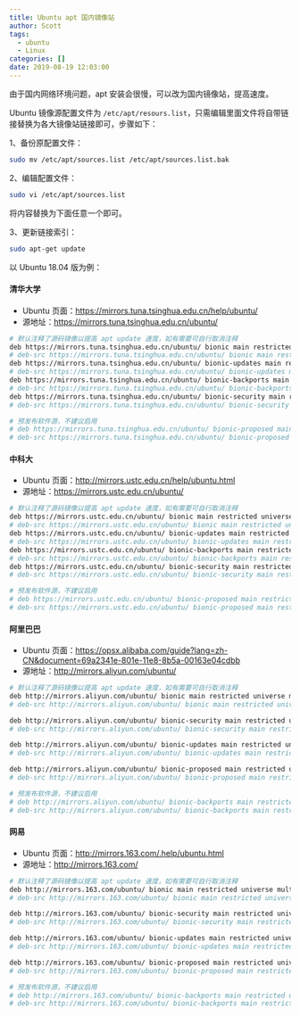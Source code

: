 ```yaml
---
title: Ubuntu apt 国内镜像站
author: Scott
tags:
  - ubuntu
  - Linux
categories: []
date: 2019-08-19 12:03:00
---
```

由于国内网络环境问题，apt 安装会很慢，可以改为国内镜像站，提高速度。
<!--more-->

Ubuntu 镜像源配置文件为 `/etc/apt/resours.list`，只需编辑里面文件将自带链接替换为各大镜像站链接即可，步骤如下：

1、备份原配置文件：
```bash
sudo mv /etc/apt/sources.list /etc/apt/sources.list.bak
```

2、编辑配置文件：
```bash
sudo vi /etc/apt/sources.list
```
将内容替换为下面任意一个即可。

3、更新链接索引：
```bash
sudo apt-get update
```

以 Ubuntu 18.04 版为例：

#### 清华大学
* Ubuntu 页面：https://mirrors.tuna.tsinghua.edu.cn/help/ubuntu/
* 源地址：https://mirrors.tuna.tsinghua.edu.cn/ubuntu/

```bash
# 默认注释了源码镜像以提高 apt update 速度，如有需要可自行取消注释
deb https://mirrors.tuna.tsinghua.edu.cn/ubuntu/ bionic main restricted universe multiverse
# deb-src https://mirrors.tuna.tsinghua.edu.cn/ubuntu/ bionic main restricted universe multiverse
deb https://mirrors.tuna.tsinghua.edu.cn/ubuntu/ bionic-updates main restricted universe multiverse
# deb-src https://mirrors.tuna.tsinghua.edu.cn/ubuntu/ bionic-updates main restricted universe multiverse
deb https://mirrors.tuna.tsinghua.edu.cn/ubuntu/ bionic-backports main restricted universe multiverse
# deb-src https://mirrors.tuna.tsinghua.edu.cn/ubuntu/ bionic-backports main restricted universe multiverse
deb https://mirrors.tuna.tsinghua.edu.cn/ubuntu/ bionic-security main restricted universe multiverse
# deb-src https://mirrors.tuna.tsinghua.edu.cn/ubuntu/ bionic-security main restricted universe multiverse

# 预发布软件源，不建议启用
# deb https://mirrors.tuna.tsinghua.edu.cn/ubuntu/ bionic-proposed main restricted universe multiverse
# deb-src https://mirrors.tuna.tsinghua.edu.cn/ubuntu/ bionic-proposed main restricted universe multiverse
```

#### 中科大
* Ubuntu 页面：http://mirrors.ustc.edu.cn/help/ubuntu.html
* 源地址：https://mirrors.ustc.edu.cn/ubuntu/

```bash
# 默认注释了源码镜像以提高 apt update 速度，如有需要可自行取消注释
deb https://mirrors.ustc.edu.cn/ubuntu/ bionic main restricted universe multiverse
# deb-src https://mirrors.ustc.edu.cn/ubuntu/ bionic main restricted universe multiverse
deb https://mirrors.ustc.edu.cn/ubuntu/ bionic-updates main restricted universe multiverse
# deb-src https://mirrors.ustc.edu.cn/ubuntu/ bionic-updates main restricted universe multiverse
deb https://mirrors.ustc.edu.cn/ubuntu/ bionic-backports main restricted universe multiverse
# deb-src https://mirrors.ustc.edu.cn/ubuntu/ bionic-backports main restricted universe multiverse
deb https://mirrors.ustc.edu.cn/ubuntu/ bionic-security main restricted universe multiverse
# deb-src https://mirrors.ustc.edu.cn/ubuntu/ bionic-security main restricted universe multiverse

# 预发布软件源，不建议启用
# deb https://mirrors.ustc.edu.cn/ubuntu/ bionic-proposed main restricted universe multiverse
# deb-src https://mirrors.ustc.edu.cn/ubuntu/ bionic-proposed main restricted universe multiverse
```

#### 阿里巴巴
* Ubuntu 页面：https://opsx.alibaba.com/guide?lang=zh-CN&document=69a2341e-801e-11e8-8b5a-00163e04cdbb
* 源地址：http://mirrors.aliyun.com/ubuntu/

```bash
# 默认注释了源码镜像以提高 apt update 速度，如有需要可自行取消注释
deb http://mirrors.aliyun.com/ubuntu/ bionic main restricted universe multiverse
# deb-src http://mirrors.aliyun.com/ubuntu/ bionic main restricted universe multiverse

deb http://mirrors.aliyun.com/ubuntu/ bionic-security main restricted universe multiverse
# deb-src http://mirrors.aliyun.com/ubuntu/ bionic-security main restricted universe multiverse

deb http://mirrors.aliyun.com/ubuntu/ bionic-updates main restricted universe multiverse
# deb-src http://mirrors.aliyun.com/ubuntu/ bionic-updates main restricted universe multiverse

deb http://mirrors.aliyun.com/ubuntu/ bionic-proposed main restricted universe multiverse
# deb-src http://mirrors.aliyun.com/ubuntu/ bionic-proposed main restricted universe multiverse

# 预发布软件源，不建议启用
# deb http://mirrors.aliyun.com/ubuntu/ bionic-backports main restricted universe multiverse
# deb-src http://mirrors.aliyun.com/ubuntu/ bionic-backports main restricted universe multiverse
```

#### 网易
* Ubuntu 页面：http://mirrors.163.com/.help/ubuntu.html
* 源地址：http://mirrors.163.com/

```bash
# 默认注释了源码镜像以提高 apt update 速度，如有需要可自行取消注释
deb http://mirrors.163.com/ubuntu/ bionic main restricted universe multiverse
# deb-src http://mirrors.163.com/ubuntu/ bionic main restricted universe multiverse

deb http://mirrors.163.com/ubuntu/ bionic-security main restricted universe multiverse
# deb-src http://mirrors.163.com/ubuntu/ bionic-security main restricted universe multiverse

deb http://mirrors.163.com/ubuntu/ bionic-updates main restricted universe multiverse
# deb-src http://mirrors.163.com/ubuntu/ bionic-updates main restricted universe multiverse

deb http://mirrors.163.com/ubuntu/ bionic-proposed main restricted universe multiverse
# deb-src http://mirrors.163.com/ubuntu/ bionic-proposed main restricted universe multiverse

# 预发布软件源，不建议启用
# deb http://mirrors.163.com/ubuntu/ bionic-backports main restricted universe multiverse
# deb-src http://mirrors.163.com/ubuntu/ bionic-backports main restricted universe multiverse
```